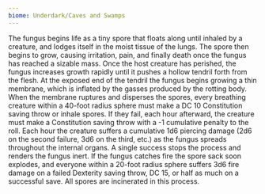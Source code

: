 ```yaml
---
biome: Underdark/Caves and Swamps
---
```

The fungus begins life as a tiny spore that floats along until inhaled by a creature, and lodges itself in the moist tissue of the lungs. The spore then begins to grow, causing irritation, pain, and finally death once the fungus has reached a sizable mass. Once the host creature has perished, the fungus increases growth rapidly until it pushes a hollow tendril forth from the flesh. At the exposed end of the tendril the fungus begins growing a thin membrane, which is inflated by the gasses produced by the rotting body. When the membrane ruptures and disperses the spores, every breathing creature within a 40-foot radius sphere must make a DC 10 Constitution saving throw or inhale spores. If they fail, each hour afterward, the creature must make a Constitution saving throw with a -1 cumulative penalty to the roll. Each hour the creature suffers a cumulative 1d6 piercing damage (2d6 on the second failure, 3d6 on the third, etc.) as the fungus spreads throughout the internal organs. A single success stops the process and renders the fungus inert. If the fungus catches fire the spore sack soon explodes, and everyone within a 20-foot radius sphere suffers 3d6 fire damage on a failed Dexterity saving throw, DC 15, or half as much on a successful save. All spores are incinerated in this process. 

